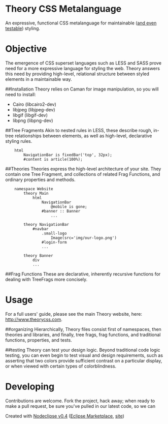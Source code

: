 Theory CSS Metalanguage
=======================
An expressive, functional CSS metalanguage for maintainable ([and even testable](#testing)) styling. 

# Objective
The emergence of CSS superset languages such as LESS and SASS prove need for a more
expressive language for styling the web. Theory answers this need by providing high-level,
relational structure between styled elements in a maintainable way.

##Installation
Theory relies on Caman for image manipulation, so you will need to install:

- Cairo (libcairo2-dev)
- libjpeg (libjpeg-dev)
- libgif (libgif-dev)
- libpng (libpng-dev)

##Tree Fragments
Akin to nested rules in LESS, these describe rough, in-tree relationships between elements, as well
as high-level, declarative styling rules.
```
	html
		NavigationBar is fixedBar('top', 32px);
		#content is article(100%);
```
##Theories 
Theories express the high-level architecture of your site. They contain one Tree Fragment, and collections of related Frag Functions,
and ordinary properties and methods.
```
	namespace Website
		theory Main
			html
				NavigationBar
					@mobile is gone;
				#banner :: Banner
					...		
	
		theory NavigationBar
			#navbar
				.small-logo
				    Image(src='img/our-logo.png')
				#login-form
				...
				
		theory Banner
			div
			...
```
##Frag Functions
These are declarative, inherently recursive functions for dealing with TreeFrags more concisely.


# Usage
For a full users' guide, please see the main Theory website, here: http://www.theorycss.com.

##organizing
Hierarchically, Theory files consist first of namespaces, then theories and libraries, and finally, tree frags,
frag functions, and traditional functions, properties, and tests.
 
##testing
Theory can test your design logic. Beyond traditional code logic testing, you can even begin to test visual and
design requirements, such as asserting that two colors provide sufficient contrast on a particular display, or
when viewed with certain types of colorblindness. 

# Developing
Contributions are welcome. Fork the project, hack away; when ready to make a pull request, be sure you've pulled in our
latest code, so we can   


Created with [Nodeclipse v0.4](https://github.com/Nodeclipse/nodeclipse-1)
 ([Eclipse Marketplace](http://marketplace.eclipse.org/content/nodeclipse), [site](http://www.nodeclipse.org))   
